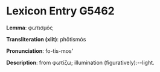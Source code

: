 # Lexicon Entry G5462

**Lemma**: φωτισμός

**Transliteration (xlit)**: phōtismós

**Pronunciation**: fo-tis-mos'

**Description**:
from φωτίζω; illumination (figuratively):--light.
